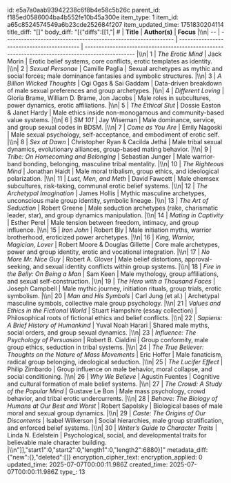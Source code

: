 id: e5a7a0aab93942238c6f8b4e58c5b26c
parent_id: f185ed0586004ba4b552fe10b45a300e
item_type: 1
item_id: a65c8524574549a6b23cde252684f207
item_updated_time: 1751830204114
title_diff: "[]"
body_diff: "[{\"diffs\":[[1,\"| #  | **Title**                                                     | **Author(s)**                              | **Focus**                                                                                        |\\\n| -- | ------------------------------------------------------------- | ------------------------------------------ | ------------------------------------------------------------------------------------------------ |\\\n| 1  | *The Erotic Mind*                                             | Jack Morin                                 | Erotic belief systems, core conflicts, erotic templates as identity.                             |\\\n| 2  | *Sexual Personae*                                             | Camille Paglia                             | Sexual archetypes as mythic and social forces; male dominance fantasies and symbolic structures. |\\\n| 3  | *A Billion Wicked Thoughts*                                   | Ogi Ogas & Sai Gaddam                      | Data-driven breakdown of male sexual preferences and group archetypes.                           |\\\n| 4  | *Different Loving*                                            | Gloria Brame, William D. Brame, Jon Jacobs | Male roles in subcultures, power dynamics, erotic affiliations.                                  |\\\n| 5  | *The Ethical Slut*                                            | Dossie Easton & Janet Hardy                | Male ethics inside non-monogamous and community-based value systems.                             |\\\n| 6  | *SM 101*                                                      | Jay Wiseman                                | Male dominance, service, and group sexual codes in BDSM.                                         |\\\n| 7  | *Come as You Are*                                             | Emily Nagoski                              | Male sexual psychology, self-acceptance, and embodiment of erotic self.                          |\\\n| 8  | *Sex at Dawn*                                                 | Christopher Ryan & Cacilda Jethá           | Male tribal sexual dynamics, evolutionary alliances, group-based mating behavior.                |\\\n| 9  | *Tribe: On Homecoming and Belonging*                          | Sebastian Junger                           | Male warrior-band bonding, belonging, masculine tribal mentality.                                |\\\n| 10 | *The Righteous Mind*                                          | Jonathan Haidt                             | Male moral tribalism, group ethics, and ideological polarization.                                |\\\n| 11 | *Lust, Men, and Meth*                                         | David Fawcett                              | Male chemsex subcultures, risk-taking, communal erotic belief systems.                           |\\\n| 12 | *The Archetypal Imagination*                                  | James Hollis                               | Mythic masculine archetypes, unconscious male group identity, symbolic lineage.                  |\\\n| 13 | *The Art of Seduction*                                        | Robert Greene                              | Male seduction archetypes (rake, charismatic leader, star), and group dynamics manipulation.     |\\\n| 14 | *Mating in Captivity*                                         | Esther Perel                               | Male tension between freedom, intimacy, and group influence.                                     |\\\n| 15 | *Iron John*                                                   | Robert Bly                                 | Male initiation myths, warrior brotherhood, eroticized power archetypes.                         |\\\n| 16 | *King, Warrior, Magician, Lover*                              | Robert Moore & Douglas Gillette            | Core male archetypes, power and group identity, erotic and vocational integration.               |\\\n| 17 | *No More Mr. Nice Guy*                                        | Robert A. Glover                           | Male belief distortions, approval-seeking, and sexual identity conflicts within group systems.   |\\\n| 18 | *Fire in the Belly: On Being a Man*                           | Sam Keen                                   | Male mythology, group affiliations, and sexual self-construction.                                |\\\n| 19 | *The Hero with a Thousand Faces*                              | Joseph Campbell                            | Male mythic journey, initiation rituals, group trials, erotic symbolism.                         |\\\n| 20 | *Man and His Symbols*                                         | Carl Jung (et al.)                         | Archetypal masculine symbols, collective male group psychology.                                  |\\\n| 21 | *Values and Ethics in the Fictional World*                    | Stuart Hampshire (essay collection)        | Philosophical roots of fictional ethics and belief conflicts.                                    |\\\n| 22 | *Sapiens: A Brief History of Humankind*                       | Yuval Noah Harari                          | Shared male myths, social orders, and group sexual dynamics.                                     |\\\n| 23 | *Influence: The Psychology of Persuasion*                     | Robert B. Cialdini                         | Group conformity, male group ethics, seduction in tribal systems.                                |\\\n| 24 | *The True Believer: Thoughts on the Nature of Mass Movements* | Eric Hoffer                                | Male fanaticism, radical group belonging, ideological seduction.                                 |\\\n| 25 | *The Lucifer Effect*                                          | Philip Zimbardo                            | Group influence on male behavior, moral collapse, and social conditioning.                       |\\\n| 26 | *Why We Believe*                                              | Agustin Fuentes                            | Cognitive and cultural formation of male belief systems.                                         |\\\n| 27 | *The Crowd: A Study of the Popular Mind*                      | Gustave Le Bon                             | Male mass psychology, crowd behavior, and tribal erotic undercurrents.                           |\\\n| 28 | *Behave: The Biology of Humans at Our Best and Worst*         | Robert Sapolsky                            | Biological bases of male moral and sexual group dynamics.                                        |\\\n| 29 | *Caste: The Origins of Our Discontents*                       | Isabel Wilkerson                           | Social hierarchies, male group stratification, and enforced belief systems.                      |\\\n| 30 | *Writer’s Guide to Character Traits*                          | Linda N. Edelstein                         | Psychological, social, and developmental traits for believable male character building.          |\\\n\"]],\"start1\":0,\"start2\":0,\"length1\":0,\"length2\":6880}]"
metadata_diff: {"new":{},"deleted":[]}
encryption_cipher_text: 
encryption_applied: 0
updated_time: 2025-07-07T00:00:11.986Z
created_time: 2025-07-07T00:00:11.986Z
type_: 13
